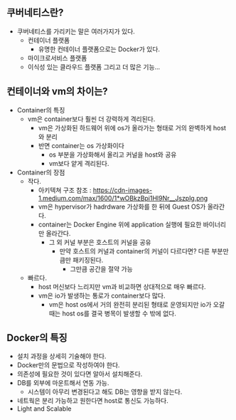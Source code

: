 ## 쿠버네티스란?

- 쿠버네티스를 가리키는 말은 여러가지가 있다.
	- 컨테이너 플랫폼
    	- 유명한 컨테이너 플랫폼으로는 Docker가 있다.
    - 마이크로서비스 플랫폼
    - 이식성 있는 클라우드 플랫폼 그리고 더 많은 기능...


## 컨테이너와 vm의 차이는?
- Container의 특징
	- vm은 container보다 훨씬 더 강력하게 격리된다. 
    	- vm은 가상화된 하드웨어 위에 os가 올라가는 형태로 거의 완벽하게 host와 분리
        - 반면 container는 os 가상화이다
        	- os 부분을 가상화해서 올리고 커널을 host와 공유
            - vm보다 얕게 격리된다.
- Container의 장점
	- 작다.
    	- 아키텍쳐 구조 참조 : https://cdn-images-1.medium.com/max/1600/1*wOBkzBpi1Hl9Nr__Jszplg.png
        - vm은 hypervisor가 hadrdware 가상화를 한 뒤에 Guest OS가 올라간다.
        - container는 Docker Engine 위에 application 실행에 필요한 바이너리만 올라간다.
        	- 그 외 커널 부분은 호스트의 커널을 공유
            	- 만약 호스트의 커널과 container의 커널이 다르다면? 다른 부분만큼만 패키징된다.
                	- 그만큼 공간을 절약 가능
    - 빠르다.
    	- host 머신보다 느리지만 vm과 비교하면 상대적으로 매우 빠르다.
        - vm은 io가 발생하는 통로가 container보다 많다.
        	- vm은 host os에서 거의 완전히 분리된 형태로 운영되지만 io가 오갈 때는 host os를  결국 병목이 발생할 수 밖에 없다.
## Docker의 특징
- 설치 과정을 상세히 기술해야 한다.
- Docker만의 문법으로 작성하여야 한다.
- 의존성에 필요한 것이 있다면 알아서 설치해준다.
- DB를 외부에 마운트해서 연동 가능.
	- 시스템이 아무리 변경된다고 해도 DB는 영향을 받지 않는다.
- 네트웍은 분리 가능하고 원한다면 host로 통신도 가능하다.
- Light and Scalable

## 
